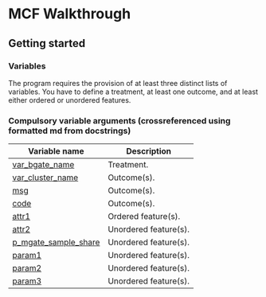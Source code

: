 # MCF Walkthrough

## Getting started

### Variables

The program requires the provision of at least three distinct lists of
variables. You have to define a treatment, at least one outcome, and at least
either ordered or unordered features.

### Compulsory variable arguments (crossreferenced using formatted md from docstrings)

| Variable name                            | Description           |
| ---------------------------------------- | --------------------- |
| [var_bgate_name](./example_api.md#var_bgate_name)             | Treatment.            |
| [var_cluster_name](./example_api.md#var_cluster_name)             | Outcome(s).           |
| [msg](./example_api.md#msg)             | Outcome(s).           |
| [code](./example_api.md#code)             | Outcome(s).           |
| [attr1](./example_api.md#attr1)     | Ordered feature(s).   |
| [attr2](./example_api.md#attr2) | Unordered feature(s). |
| [p_mgate_sample_share](./example_api.md#p_gmate_sample_share) | Unordered feature(s). |
| [param1](./example_api.md#param1) | Unordered feature(s). |
| [param2](./example_api.md#param2) | Unordered feature(s). |
| [param3](./example_api.md#param3) | Unordered feature(s). |
